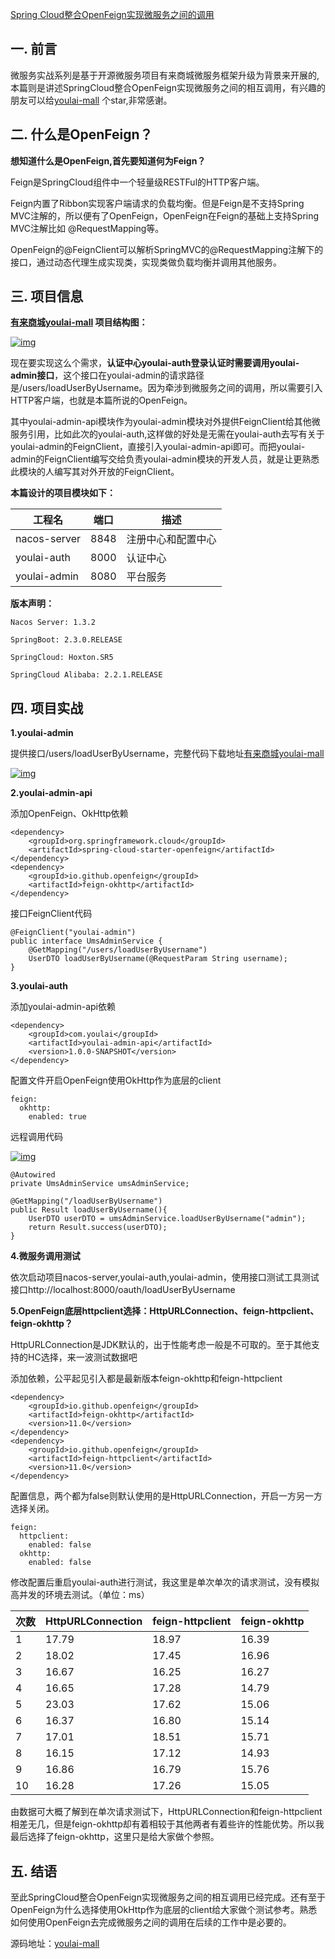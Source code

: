 [Spring Cloud整合OpenFeign实现微服务之间的调用](https://www.cnblogs.com/haoxianrui/p/13615592.html)



## **一. 前言**

微服务实战系列是基于开源微服务项目有来商城微服务框架升级为背景来开展的,本篇则是讲述SpringCloud整合OpenFeign实现微服务之间的相互调用，有兴趣的朋友可以给[youlai-mall](https://github.com/hxrui/youlai-mall) 个star,非常感谢。

## **二. 什么是OpenFeign？**

**想知道什么是OpenFeign,首先要知道何为Feign？**

Feign是SpringCloud组件中一个轻量级RESTFul的HTTP客户端。

Feign内置了Ribbon实现客户端请求的负载均衡。但是Feign是不支持Spring MVC注解的，所以便有了OpenFeign，OpenFeign在Feign的基础上支持Spring MVC注解比如 @RequestMapping等。

OpenFeign的@FeignClient可以解析SpringMVC的@RequestMapping注解下的接口，通过动态代理生成实现类，实现类做负载均衡并调用其他服务。

## **三. 项目信息**

**[有来商城youlai-mall](https://github.com/hxrui/youlai-mall) 项目结构图：**

[![img](https://i.loli.net/2020/09/04/QlwEB6yNYKMimta.png)](https://i.loli.net/2020/09/04/QlwEB6yNYKMimta.png)

现在要实现这么个需求，**认证中心youlai-auth登录认证时需要调用youlai-admin接口**，这个接口在youlai-admin的请求路径是/users/loadUserByUsername。因为牵涉到微服务之间的调用，所以需要引入HTTP客户端，也就是本篇所说的OpenFeign。

其中youlai-admin-api模块作为youlai-admin模块对外提供FeignClient给其他微服务引用，比如此次的youlai-auth,这样做的好处是无需在youlai-auth去写有关于youlai-admin的FeignClient，直接引入youlai-admin-api即可。而把youlai-admin的FeignClient编写交给负责youlai-admin模块的开发人员，就是让更熟悉此模块的人编写其对外开放的FeignClient。

**本篇设计的项目模块如下：**

| 工程名       | 端口 | 描述               |
| ------------ | ---- | ------------------ |
| nacos-server | 8848 | 注册中心和配置中心 |
| youlai-auth  | 8000 | 认证中心           |
| youlai-admin | 8080 | 平台服务           |

**版本声明：**



```
Nacos Server: 1.3.2

SpringBoot: 2.3.0.RELEASE

SpringCloud: Hoxton.SR5

SpringCloud Alibaba: 2.2.1.RELEASE 
```

## **四. 项目实战**

**1.youlai-admin**

提供接口/users/loadUserByUsername，完整代码下载地址[有来商城youlai-mall](https://github.com/hxrui/youlai-mall)

[![img](https://i.loli.net/2020/09/03/Q6AhpcumiNUOxGK.png)](https://i.loli.net/2020/09/03/Q6AhpcumiNUOxGK.png)

**2.youlai-admin-api**

添加OpenFeign、OkHttp依赖



```
<dependency>
    <groupId>org.springframework.cloud</groupId>
    <artifactId>spring-cloud-starter-openfeign</artifactId>
</dependency>
<dependency>
    <groupId>io.github.openfeign</groupId>
    <artifactId>feign-okhttp</artifactId>
</dependency>
```

接口FeignClient代码



```
@FeignClient("youlai-admin")
public interface UmsAdminService {
    @GetMapping("/users/loadUserByUsername")
    UserDTO loadUserByUsername(@RequestParam String username);
}
```

**3.youlai-auth**

添加youlai-admin-api依赖



```
<dependency>
    <groupId>com.youlai</groupId>
    <artifactId>youlai-admin-api</artifactId>
    <version>1.0.0-SNAPSHOT</version>
</dependency>
```

配置文件开启OpenFeign使用OkHttp作为底层的client



```
feign:
  okhttp:
    enabled: true
```

远程调用代码

[![img](https://i.loli.net/2020/09/04/bUyn5aBf1j96mX4.png)](https://i.loli.net/2020/09/04/bUyn5aBf1j96mX4.png)



```
@Autowired
private UmsAdminService umsAdminService;

@GetMapping("/loadUserByUsername")
public Result loadUserByUsername(){
    UserDTO userDTO = umsAdminService.loadUserByUsername("admin");
    return Result.success(userDTO);
}
```

**4.微服务调用测试**

依次启动项目nacos-server,youlai-auth,youlai-admin，使用接口测试工具测试接口http://localhost:8000/oauth/loadUserByUsername

**5.OpenFeign底层httpclient选择：HttpURLConnection、feign-httpclient、feign-okhttp？**

HttpURLConnection是JDK默认的，出于性能考虑一般是不可取的。至于其他支持的HC选择，来一波测试数据吧

添加依赖，公平起见引入都是最新版本feign-okhttp和feign-httpclient



```
<dependency>
    <groupId>io.github.openfeign</groupId>
    <artifactId>feign-okhttp</artifactId>
    <version>11.0</version>
</dependency>
<dependency>
    <groupId>io.github.openfeign</groupId>
    <artifactId>feign-httpclient</artifactId>
    <version>11.0</version>
</dependency>
```

配置信息，两个都为false则默认使用的是HttpURLConnection，开启一方另一方选择关闭。



```
feign:
  httpclient:
    enabled: false
  okhttp:
    enabled: false
```

修改配置后重启youlai-auth进行测试，我这里是单次单次的请求测试，没有模拟高并发的环境去测试。（单位：ms）

| 次数 | HttpURLConnection | feign-httpclient | feign-okhttp |
| ---- | ----------------- | ---------------- | ------------ |
| 1    | 17.79             | 18.97            | 16.39        |
| 2    | 18.02             | 17.45            | 16.96        |
| 3    | 16.67             | 16.25            | 16.27        |
| 4    | 16.65             | 17.28            | 14.79        |
| 5    | 23.03             | 17.62            | 15.06        |
| 6    | 16.37             | 16.80            | 15.14        |
| 7    | 17.01             | 18.51            | 15.71        |
| 8    | 16.15             | 17.12            | 14.93        |
| 9    | 16.86             | 16.79            | 15.76        |
| 10   | 16.28             | 17.26            | 15.05        |

由数据可大概了解到在单次请求测试下，HttpURLConnection和feign-httpclient相差无几，但是feign-okhttp却有着相较于其他两者有着些许的性能优势。所以我最后选择了feign-okhttp，这里只是给大家做个参照。

## **五. 结语**

至此SpringCloud整合OpenFeign实现微服务之间的相互调用已经完成。还有至于OpenFeign为什么选择使用OkHttp作为底层的client给大家做个测试参考。熟悉如何使用OpenFeign去完成微服务之间的调用在后续的工作中是必要的。

源码地址：[youlai-mall](https://github.com/hxrui/youlai-mall)